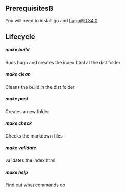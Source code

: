 ## Prerequisitesß

You will need to install go and hugo@0.84.0

## Lifecycle

##### make build

Runs hugo and creates the index html at the dist folder

##### make clean

Cleans the build in the dist folder

##### make post

Creates a new folder

##### make check

Checks the markdown files

##### make validate

validates the index.html

##### make help

Find out what commands do
